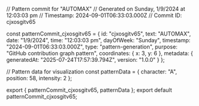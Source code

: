 // Pattern commit for "AUTOMAX"
// Generated on Sunday, 1/9/2024 at 12:03:03 pm
// Timestamp: 2024-09-01T06:33:03.000Z
// Commit ID: cjxosgitv65

const patternCommit_cjxosgitv65 = {
  id: "cjxosgitv65",
  text: "AUTOMAX",
  date: "1/9/2024",
  time: "12:03:03 pm",
  dayOfWeek: "Sunday",
  timestamp: "2024-09-01T06:33:03.000Z",
  type: "pattern-generation",
  purpose: "GitHub contribution graph pattern",
  coordinates: {
    x: 3,
    y: 6
  },
  metadata: {
    generatedAt: "2025-07-24T17:57:39.794Z",
    version: "1.0.0"
  }
};

// Pattern data for visualization
const patternData = {
  character: "A",
  position: 58,
  intensity: 2
};

export { patternCommit_cjxosgitv65, patternData };
export default patternCommit_cjxosgitv65;
